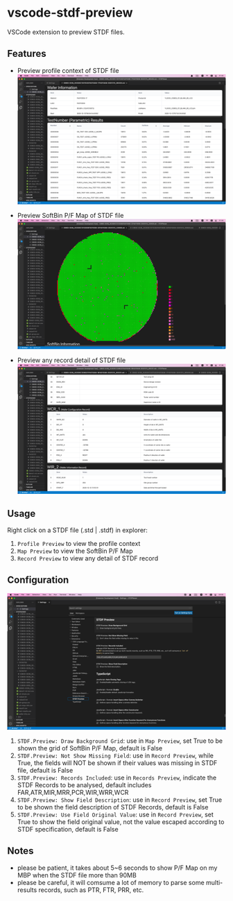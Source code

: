 # vscode-stdf-preview

VSCode extension to preview STDF files.

## Features
- Preview profile context of STDF file
![](./profile_screen.png)

- Preview SoftBin P/F Map  of STDF file
![](./map_screen.png)

- Preview any record detail of STDF file
![](./records_screen.png)

## Usage
Right click on a STDF file (.std | .stdf) in explorer:
1. `Profile Preview` to view the profile context
2. `Map Preview` to view the SoftBin P/F Map
3. `Record Preview` to view any detail of STDF record

## Configuration
![](./configuration_screen.png)

1. `STDF.Preview: Draw Background Grid`: use in `Map Preview`, set True to be shown the grid of SoftBin P/F Map, default is False
2. `STDF.Preview: Not Show Missing Field`: use in `Record Preview`, while True, the fields will NOT be shown if their values was missing in STDF file, default is False
3. `STDF.Preview: Records Included`: use in `Records Preview`, indicate the STDF Records to be analysed, default includes FAR,ATR,MIR,MRR,PCR,WIR,WRR,WCR
4. `STDF.Preview: Show Field Description`: use in `Record Preview`, set True to be shown the field description of STDF Records, default is False
5. `STDF.Preview: Use Field Original Value`: use in `Record Preview`, set True to show the field original value, not the value escaped according to STDF specification, default is False


## Notes
- please be patient, it takes about 5~6 seconds to show P/F Map on my MBP when the STDF file more than 90MB
- please be careful, it will comsume a lot of memory to parse some multi-results records, such as PTR, FTR, PRR, etc.
